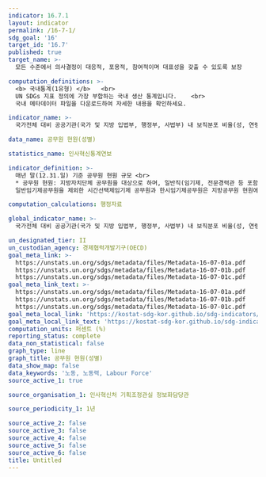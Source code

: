 ```yaml
---
indicator: 16.7.1
layout: indicator
permalink: /16-7-1/
sdg_goal: '16'
target_id: '16.7'
published: true
target_name: >-
  모든 수준에서 의사결정이 대응적, 포용적, 참여적이며 대표성을 갖출 수 있도록 보장

computation_definitions: >-
  <b> 국내통계(1유형) </b>   <br>
  UN SDGs 지표 정의에 가장 부합하는 국내 생산 통계입니다.    <br>
  국내 메타데이터 파일을 다운로드하여 자세한 내용을 확인하세요.

indicator_name: >-
  국가전체 대비 공공기관(국가 및 지방 입법부, 행정부, 사법부) 내 보직분포 비율(성, 연령, 장애 및 인구집단별)

data_name: 공무원 현원(성별)

statistics_name: 인사혁신통계연보

indicator_definition: >-
  매년 말(12.31.일) 기준 공무원 현원 규모 <br>
  * 공무원 현원: 지방자치단체 공무원을 대상으로 하며, 일반직(임기제, 전문경력관 등 포함), 특정직, 정무직, 별정직을 포함한다. 
  일반임기제공무원을 제외한 시간선택제임기제 공무원과 한시임기제공무원은 지방공무원 현원에 포함하지 않음. 별도정원(교육, 파견, 휴직인원) 미포함, 기간제근로자, 무기계약직 미포함.

computation_calculations: 행정자료

global_indicator_name: >-
  국가전체 대비 공공기관(국가 및 지방 입법부, 행정부, 사법부) 내 보직분포 비율(성, 연령, 장애 및 인구집단별)

un_designated_tier: II
un_custodian_agency: 경제협력개발기구(OECD)
goal_meta_link: >-
  https://unstats.un.org/sdgs/metadata/files/Metadata-16-07-01a.pdf   
  https://unstats.un.org/sdgs/metadata/files/Metadata-16-07-01b.pdf   
  https://unstats.un.org/sdgs/metadata/files/Metadata-16-07-01c.pdf
goal_meta_link_text: >-
  https://unstats.un.org/sdgs/metadata/files/Metadata-16-07-01a.pdf   
  https://unstats.un.org/sdgs/metadata/files/Metadata-16-07-01b.pdf   
  https://unstats.un.org/sdgs/metadata/files/Metadata-16-07-01c.pdf
goal_meta_local_link: 'https://kostat-sdg-kor.github.io/sdg-indicators/public/data/Metadata-16-07-01_KOR.pdf'
goal_meta_local_link_text: 'https://kostat-sdg-kor.github.io/sdg-indicators/public/data/Metadata-16-07-01_KOR.pdf'
computation_units: 퍼센트 (%)
reporting_status: complete
data_non_statistical: false
graph_type: line
graph_title: 공무원 현원(성별)
data_show_map: false
data_keywords: '노동, 노동력, Labour Force'
source_active_1: true

source_organisation_1: 인사혁신처 기획조정관실 정보화담당관

source_periodicity_1: 1년

source_active_2: false
source_active_3: false
source_active_4: false
source_active_5: false
source_active_6: false
title: Untitled
---
```

